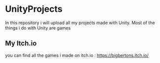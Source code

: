 # UnityProjects
In this repository i will upload all my projects made with Unity. Most of the things i do with Unity are games

## My Itch.io

you can find all the games i made on itch.io : https://bigbertons.itch.io/
